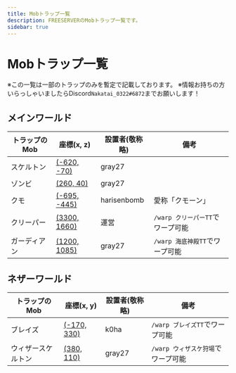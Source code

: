 ```yaml
---
title: Mobトラップ一覧
description: FREESERVERのMobトラップ一覧です。
sidebar: true
---
```


# Mobトラップ一覧

※この一覧は一部のトラップのみを暫定で記載しております。
※情報お持ちの方いらっしゃいましたらDiscord`Nakatai_0322#6872`までお願いします！

## メインワールド

| トラップのMob  | 座標(x, z)    | 設置者(敬称略) | 備考  |
| --------- | ---------- | -------- | --- |
| スケルトン | [(-620, -70)](https://pl3x.freeserver.pro/?world=world&zoom=3&x=-620&z=-70) | <mc-avatar user="ae72acdbaa794d3dbd94d4674e0e4f9b" />gray27     |     |
| ゾンビ | [(260, 40)](https://pl3x.freeserver.pro/?world=world&zoom=3&x=260&z=40) | <mc-avatar user="ae72acdbaa794d3dbd94d4674e0e4f9b" />gray27   |     |
| クモ | [(-695, -445)](https://pl3x.freeserver.pro/?world=world&zoom=3&x=-695&z=-445) | <mc-avatar user="4861471e82034c4aaafc11040056e2b5" />harisenbomb | 愛称「クモーン」|
| クリーパー | [(3300, 1660)](https://pl3x.freeserver.pro/?world=world&zoom=3&x=3300&z=1660) | 運営 | `/warp クリーパーTT`でワープ可能 |
| ガーディアン | [(1200, 1085)](https://pl3x.freeserver.pro/?world=world&zoom=3&x=1200&z=1085) | <mc-avatar user="ae72acdbaa794d3dbd94d4674e0e4f9b" />gray27 | `/warp 海底神殿TT`でワープ可能 |

## ネザーワールド

| トラップのMob | 座標(x, y)    | 設置者(敬称略)    | 備考                   |
| -------- | ---------- | ----------- | -------------------- |
| ブレイズ | [(-170, 330)](https://pl3x.freeserver.pro/?world=world_nether&zoom=4&x=-170&z=330) | <mc-avatar user="4c74f9e1045e4b6ba97a973fb0d4745c" />k0ha | `/warp ブレイズTT`でワープ可能 |
| ウィザースケルトン | [(380, 110)](https://pl3x.freeserver.pro/?world=world_nether&zoom=4&x=380&z=110) | <mc-avatar user="ae72acdbaa794d3dbd94d4674e0e4f9b" />gray27 | `/warp ウィザスケ狩場`でワープ可能 |
